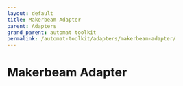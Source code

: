 ```yaml
---
layout: default
title: Makerbeam Adapter
parent: Adapters
grand_parent: automat toolkit
permalink: /automat-toolkit/adapters/makerbeam-adapter/
---
```


# Makerbeam Adapter
